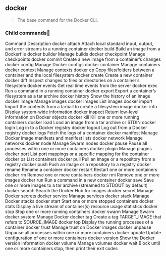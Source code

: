 ## docker
> The base command for the Docker CLI.

### Child commands🔗
Command           Description
docker attach     Attach local standard input, output, and error streams to a running container
docker build      Build an image from a Dockerfile
docker builder    Manage builds
docker checkpoint Manage checkpoints
docker commit     Create a new image from a container’s changes
docker config     Manage Docker configs
docker container  Manage containers
docker context    Manage contexts
docker cp         Copy files/folders between a container and the local filesystem
docker create     Create a new container
docker diff       Inspect changes to files or directories on a container’s filesystem
docker events     Get real time events from the server
docker exec       Run a command in a running container
docker export     Export a container’s filesystem as a tar archive
docker history    Show the history of an image
docker image      Manage images
docker images     List images
docker import     Import the contents from a tarball to create a filesystem image
docker info       Display system-wide information
docker inspect    Return low-level information on Docker objects
docker kill       Kill one or more running containers
docker load       Load an image from a tar archive or STDIN
docker login      Log in to a Docker registry
docker logout     Log out from a Docker registry
docker logs       Fetch the logs of a container
docker manifest   Manage Docker image manifests and manifest lists
docker network    Manage networks
docker node       Manage Swarm nodes
docker pause      Pause all processes within one or more containers
docker plugin     Manage plugins
docker port       List port mappings or a specific mapping for the container
docker ps         List containers
docker pull       Pull an image or a repository from a registry
docker push       Push an image or a repository to a registry
docker rename     Rename a container
docker restart    Restart one or more containers
docker rm         Remove one or more containers
docker rmi        Remove one or more images
docker run        Run a command in a new container
docker save       Save one or more images to a tar archive (streamed to STDOUT by default)
docker search     Search the Docker Hub for images
docker secret     Manage Docker secrets
docker service    Manage services
docker stack      Manage Docker stacks
docker start      Start one or more stopped containers
docker stats      Display a live stream of container(s) resource usage statistics
docker stop       Stop one or more running containers
docker swarm      Manage Swarm
docker system     Manage Docker
docker tag        Create a tag TARGET_IMAGE that refers to SOURCE_IMAGE
docker top        Display the running processes of a container
docker trust      Manage trust on Docker images
docker unpause    Unpause all processes within one or more containers
docker update     Update configuration of one or more containers
docker version    Show the Docker version information
docker volume     Manage volumes
docker wait       Block until one or more containers stop, then print their exit codes

